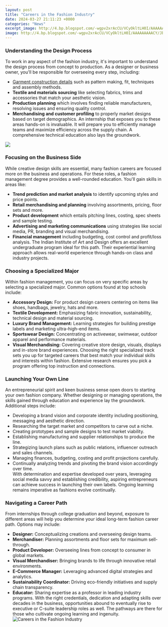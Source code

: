 ```yaml
---
layout: post
title: "Careers in the Fashion Industry"
date: 2024-03-27 21:11:23 +0000
categories: "News"
excerpt_image: http://4.bp.blogspot.com/-wgpv2xrAcCU/VCyOkltLH0I/AAAAAAAAACY/Jbo0rmLVDqg/s1600/Career%2Bin%2BFashion%2BIndustry.png
image: http://4.bp.blogspot.com/-wgpv2xrAcCU/VCyOkltLH0I/AAAAAAAAACY/Jbo0rmLVDqg/s1600/Career%2Bin%2BFashion%2BIndustry.png
---
```


### Understanding the Design Process
To work in any aspect of the fashion industry, it's important to understand the design process from concept to production. As a designer or business owner, you'll be responsible for overseeing every step, including:
- [Garment construction details](https://store.fi.io.vn/chihuahua-dad5478-t-shirt) such as pattern making, fit, techniques and assembly methods. 
- **Textile and materials sourcing** like selecting fabrics, trims and accessories that match your aesthetic vision.
- **Production planning** which involves finding reliable manufacturers, resolving issues and ensuring quality control.
- **Merchandising and customer profiling** to properly market designs based on target demographics.
An internship that exposes you to these areas hands-on is invaluable. It will prepare you to efficiently manage teams and maximize efficiency across the supply chain. A comprehensive technical education also lays the groundwork.

![](https://i.pinimg.com/736x/2d/2b/aa/2d2baaeb201477a859a2dfd91a2be806--career-ideas-career-goals.jpg)
### Focusing on the Business Side   
While creative design skills are essential, many fashion careers are focused more on the business and operations. For these roles, a fashion management degree provides a well-rounded education. 
You'll gain skills in areas like:
- **Trend prediction and market analysis** to identify upcoming styles and price points. 
- **Retail merchandising and planning** involving assortments, pricing, floor sets and more.
- **Product development** which entails pitching lines, costing, spec sheets and sample testing.  
- **Advertising and marketing communications** using strategies like social media, PR, branding and visual merchandising.
- **Financial management** including budgeting, cost control and profit/loss analysis.
The Indian Institute of Art and Design offers an excellent undergraduate program ideal for this path. Their experiential learning approach allows real-world experience through hands-on class and industry projects.
### Choosing a Specialized Major
Within fashion management, you can focus on very specific areas by selecting a specialized major. Common options found at top schools include:
- **Accessory Design:** For product design careers centering on items like shoes, handbags, jewelry, hats and more.
- **Textile Development:** Emphasizing fabric innovation, sustainability, technical design and material sourcing.   
- **Luxury Brand Management:** Learning strategies for building prestige labels and marketing ultra-high-end items.
- **Sportswear Design:** Concentrating on activewear, swimwear, outdoor apparel and performance materials.
- **Visual Merchandising:** Covering creative store design, visuals, displays and in-store brand experiences.
Choosing the right specialized track sets you up for targeted careers that best match your individual skills and interests within fashion. Extensive research ensures you pick a program offering top instruction and connections.
### Launching Your Own Line  
An entrepreneurial spirit and keen business sense open doors to starting your own fashion company. Whether designing or managing operations, the skills gained through education and experience lay the groundwork. Additional steps include:
- Developing a brand vision and corporate identity including positioning, messaging and aesthetic direction.
- Researching the target market and competitors to carve out a niche.  
- Creating prototypes and sample designs to test market viability.
- Establishing manufacturing and supplier relationships to produce the line.
- Strategizing launch plans such as public relations, influencer outreach and sales channels.
- Managing finances, budgeting, costing and profit projections carefully.
- Continually analyzing trends and pivoting the brand vision accordingly over time.  
With determination and expertise developed over years, leveraging social media savvy and establishing credibility, aspiring entrepreneurs can achieve success in launching their own labels. Ongoing learning remains imperative as fashions evolve continually.
### Navigating a Career Path
From internships through college graduation and beyond, exposure to different areas will help you determine your ideal long-term fashion career path. Options may include:
- **Designer:** Conceptualizing creations and overseeing design teams. 
- **Merchandiser:** Planning assortments and floor sets for maximum sell-through.
- **Product Developer:** Overseeing lines from concept to consumer in global markets.
- **Visual Merchandiser:** Bringing brands to life through innovative retail environments.  
- **E-Commerce Manager:** Leveraging advanced digital strategies and analytics.
- **Sustainability Coordinator:** Driving eco-friendly initiatives and supply chain transparency.
- **Educator:** Sharing expertise as a professor in leading industry programs.
With the right credentials, dedication and adapting skills over decades in the business, opportunities abound to eventually rise to executive or C-suite leadership roles as well. The pathways are there for those who cultivate ongoing learning and ingenuity.
![Careers in the Fashion Industry](http://4.bp.blogspot.com/-wgpv2xrAcCU/VCyOkltLH0I/AAAAAAAAACY/Jbo0rmLVDqg/s1600/Career%2Bin%2BFashion%2BIndustry.png)